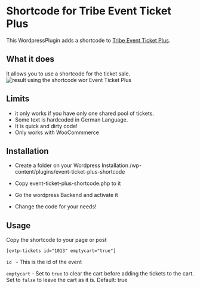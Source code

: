 # Shortcode for Tribe Event Ticket Plus

This WordpressPlugin adds a shortcode to  [Tribe Event Ticket Plus](https://theeventscalendar.com/product/wordpress-event-tickets-plus/).


## What it does

It allows you to use a shortcode for the ticket sale. 
![result using the shortcode wor Event Ticket Plus](https://theeventscalendar.com/content/uploads/2018/02/ad543f036fbf3112.jpg)


## Limits
- it only works if you have only one shared pool of tickets.
- Some text is hardcoded in German Language. 
- It is quick and dirty code!
- Only works with WooCommmerce

## Installation 
- Create a folder on your Wordpress Installation /wp-content/plugins/event-ticket-plus-shortcode
- Copy event-ticket-plus-shortcode.php to it
- Go the wordpress Backend and activate it

- Change the code for your needs!


## Usage

Copy the shortcode to your page or post

`[evtp-tickets id="1013" emptycart="true"]
`

`id ` - This is the id of the event

`emptycart` - Set  to `true` to clear the cart before adding the tickets to the cart. 
Set to `false` to leave the cart as it is.
Default: true
